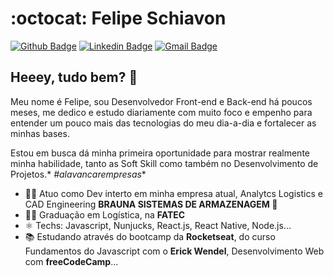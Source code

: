 # :octocat: Felipe Schiavon

[![Github Badge](https://img.shields.io/badge/-Github-000?style=flat-square&logo=Github&logoColor=white&link=https://github.com/FehSchiavon)](https://github.com/FehSchiavon)
[![Linkedin Badge](https://img.shields.io/badge/-LinkedIn-blue?style=flat-square&logo=Linkedin&logoColor=white&link=https://www.linkedin.com/in/felipeschiavon/)](https://www.linkedin.com/in/felipeschiavon/)
[![Gmail Badge](https://img.shields.io/badge/-Gmail-c14438?style=flat-square&logo=Gmail&logoColor=white&link=mailto:felipschiavon@gmail.com)](mailto:felipschiavon@gmail.com)

<!--<img src="https://visitor-badge.glitch.me/badge?page_id=FehSchiavon.visitor-badge">-->

## Heeey, tudo bem?  👋

Meu nome é Felipe, sou Desenvolvedor Front-end e Back-end há poucos meses, me dedico e estudo diariamente com muito foco e empenho para entender um pouco mais das tecnologias do meu dia-a-dia e fortalecer as minhas bases.

Estou em busca dá minha primeira oportunidade para mostrar realmente minha habilidade, tanto as Soft Skill como também no Desenvolvimento de Projetos.* *#alavancarempresas**

- 🧑‍💼 Atuo como Dev interto em minha empresa atual, Analytcs Logistics e CAD Engineering **BRAUNA SISTEMAS DE ARMAZENAGEM 💙**
- 🧑‍🎓 Graduação em Logística, na **FATEC**
- ⚛ Techs: Javascript, Nunjucks, React.js, React Native, Node.js...
- 📚 Estudando através do bootcamp da **Rocketseat**, do curso Fundamentos do Javascript  com o **Erick Wendel**, Desenvolvimento Web com **freeCodeCamp**...
